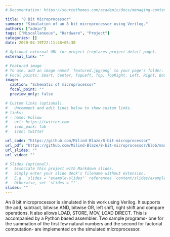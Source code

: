 ```yaml
---
# Documentation: https://sourcethemes.com/academic/docs/managing-content/

title: "8 Bit Microprocessor"
summary: "Simulation of an 8 bit microprocessor using Verilog."
authors: ["admin"]
tags: ["Miscellaneous", "Hardware", "Project"]
categories: []
date: 2020-04-19T22:11:48+05:30

# Optional external URL for project (replaces project detail page).
external_link: ""

# Featured image
# To use, add an image named `featured.jpg/png` to your page's folder.
# Focal points: Smart, Center, TopLeft, Top, TopRight, Left, Right, BottomLeft, Bottom, BottomRight.
image:
  caption: "Schematic of microprocessor"
  focal_point: ""
  preview_only: false

# Custom links (optional).
#   Uncomment and edit lines below to show custom links.
# links:
# - name: Follow
#   url: https://twitter.com
#   icon_pack: fab
#   icon: twitter

url_code: "https://github.com/Milind-Blaze/8-bit-microprocessor"
url_pdf: "https://github.com/Milind-Blaze/8-bit-microprocessor/blob/master/8%20bit%20Microprocessor.pdf"
url_slides: ""
url_video: ""

# Slides (optional).
#   Associate this project with Markdown slides.
#   Simply enter your slide deck's filename without extension.
#   E.g. `slides = "example-slides"` references `content/slides/example-slides.md`.
#   Otherwise, set `slides = ""`.
slides: ""
---
```


An 8 bit microprocessor is simulated in this work using Verilog. It supports the add, subtract, bitwise AND, bitwise OR, left shift, right shift and compare operations. It also allows LOAD, STORE, MOV, LOAD DIRECT. This is accompanied by a Python based assembler. Two sample programs- one for the summation of the first few natural numbers and the second for factorial computation- are implemented on the simulated microprocessor. 